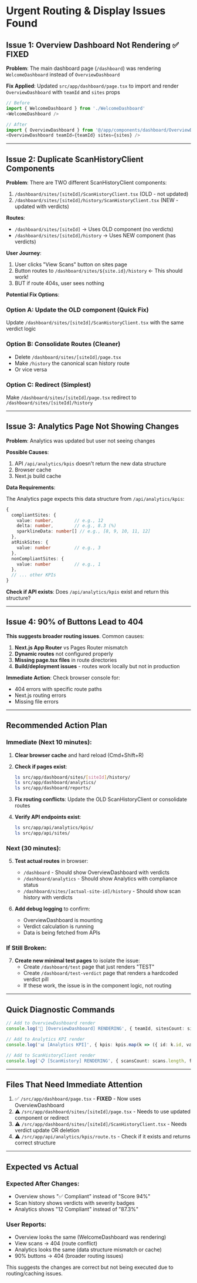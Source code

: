 # Urgent Routing & Display Issues Found

## Issue 1: Overview Dashboard Not Rendering ✅ FIXED

**Problem**: The main dashboard page (`/dashboard`) was rendering `WelcomeDashboard` instead of `OverviewDashboard`

**Fix Applied**: Updated `src/app/dashboard/page.tsx` to import and render `OverviewDashboard` with `teamId` and `sites` props

```typescript
// Before
import { WelcomeDashboard } from './WelcomeDashboard'
<WelcomeDashboard />

// After
import { OverviewDashboard } from '@/app/components/dashboard/OverviewDashboard'
<OverviewDashboard teamId={teamId} sites={sites} />
```

---

## Issue 2: Duplicate ScanHistoryClient Components

**Problem**: There are TWO different ScanHistoryClient components:
1. `/dashboard/sites/[siteId]/ScanHistoryClient.tsx` (OLD - not updated)
2. `/dashboard/sites/[siteId]/history/ScanHistoryClient.tsx` (NEW - updated with verdicts)

**Routes**:
- `/dashboard/sites/[siteId]` → Uses OLD component (no verdicts)
- `/dashboard/sites/[siteId]/history` → Uses NEW component (has verdicts)

**User Journey**:
1. User clicks "View Scans" button on sites page
2. Button routes to `/dashboard/sites/${site.id}/history` ← This should work!
3. BUT if route 404s, user sees nothing

**Potential Fix Options**:

### Option A: Update the OLD component (Quick Fix)
Update `/dashboard/sites/[siteId]/ScanHistoryClient.tsx` with the same verdict logic

### Option B: Consolidate Routes (Cleaner)
- Delete `/dashboard/sites/[siteId]/page.tsx` 
- Make `/history` the canonical scan history route
- Or vice versa

### Option C: Redirect (Simplest)
Make `/dashboard/sites/[siteId]/page.tsx` redirect to `/dashboard/sites/[siteId]/history`

---

## Issue 3: Analytics Page Not Showing Changes

**Problem**: Analytics was updated but user not seeing changes

**Possible Causes**:
1. API `/api/analytics/kpis` doesn't return the new data structure
2. Browser cache
3. Next.js build cache

**Data Requirements**:

The Analytics page expects this data structure from `/api/analytics/kpis`:

```typescript
{
  compliantSites: {
    value: number,        // e.g., 12
    delta: number,        // e.g., 8.3 (%)
    sparklineData: number[] // e.g., [8, 9, 10, 11, 12]
  },
  atRiskSites: {
    value: number         // e.g., 3
  },
  nonCompliantSites: {
    value: number         // e.g., 1
  },
  // ... other KPIs
}
```

**Check if API exists**:
Does `/api/analytics/kpis` exist and return this structure?

---

## Issue 4: 90% of Buttons Lead to 404

**This suggests broader routing issues**. Common causes:

1. **Next.js App Router** vs Pages Router mismatch
2. **Dynamic routes** not configured properly
3. **Missing page.tsx files** in route directories
4. **Build/deployment issues** - routes work locally but not in production

**Immediate Action**: Check browser console for:
- 404 errors with specific route paths
- Next.js routing errors
- Missing file errors

---

## Recommended Action Plan

### Immediate (Next 10 minutes):

1. **Clear browser cache** and hard reload (Cmd+Shift+R)
2. **Check if pages exist**:
   ```bash
   ls src/app/dashboard/sites/[siteId]/history/
   ls src/app/dashboard/analytics/
   ls src/app/dashboard/reports/
   ```

3. **Fix routing conflicts**: Update the OLD ScanHistoryClient or consolidate routes

4. **Verify API endpoints exist**:
   ```bash
   ls src/app/api/analytics/kpis/
   ls src/app/api/sites/
   ```

### Next (30 minutes):

5. **Test actual routes** in browser:
   - `/dashboard` - Should show OverviewDashboard with verdicts
   - `/dashboard/analytics` - Should show Analytics with compliance status
   - `/dashboard/sites/[actual-site-id]/history` - Should show scan history with verdicts

6. **Add debug logging** to confirm:
   - OverviewDashboard is mounting
   - Verdict calculation is running
   - Data is being fetched from APIs

### If Still Broken:

7. **Create new minimal test pages** to isolate the issue:
   - Create `/dashboard/test` page that just renders "TEST"
   - Create `/dashboard/test-verdict` page that renders a hardcoded verdict pill
   - If these work, the issue is in the component logic, not routing

---

## Quick Diagnostic Commands

```typescript
// Add to OverviewDashboard render
console.log('🎯 [OverviewDashboard] RENDERING', { teamId, sitesCount: sites?.length })

// Add to Analytics KPI render
console.log('📊 [Analytics KPI]', { kpis: kpis.map(k => ({ id: k.id, value: k.value })) })

// Add to ScanHistoryClient render  
console.log('📋 [ScanHistory] RENDERING', { scansCount: scans.length, firstScan: scans[0] })
```

---

## Files That Need Immediate Attention

1. ✅ `/src/app/dashboard/page.tsx` - **FIXED** - Now uses OverviewDashboard
2. ⚠️ `/src/app/dashboard/sites/[siteId]/page.tsx` - Needs to use updated component or redirect
3. ⚠️ `/src/app/dashboard/sites/[siteId]/ScanHistoryClient.tsx` - Needs verdict update OR deletion
4. ⚠️ `/src/app/api/analytics/kpis/route.ts` - Check if it exists and returns correct structure

---

## Expected vs Actual

### Expected After Changes:
- Overview shows "✅ Compliant" instead of "Score 94%"
- Scan history shows verdicts with severity badges
- Analytics shows "12 Compliant" instead of "87.3%"

### User Reports:
- Overview looks the same (WelcomeDashboard was rendering)
- View scans → 404 (route conflict)
- Analytics looks the same (data structure mismatch or cache)
- 90% buttons → 404 (broader routing issues)

This suggests the changes are correct but not being executed due to routing/caching issues.

